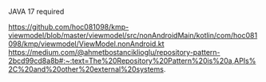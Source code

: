 
JAVA 17 required

https://github.com/hoc081098/kmp-viewmodel/blob/master/viewmodel/src/nonAndroidMain/kotlin/com/hoc081098/kmp/viewmodel/ViewModel.nonAndroid.kt
https://medium.com/@ahmetbostanciklioglu/repository-pattern-2bcd99cd8a8b#:~:text=The%20Repository%20Pattern%20is%20a,APIs%2C%20and%20other%20external%20systems.